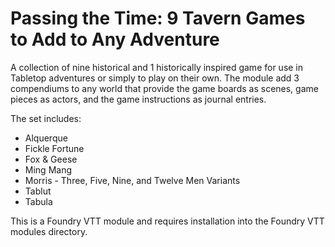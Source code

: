 # Passing the Time: 9 Tavern Games to Add to Any Adventure

A collection of nine historical and 1 historically inspired game for use in Tabletop adventures or simply to play on their own. The module add 3 compendiums to any world that provide the game boards as scenes, game pieces as actors, and the game instructions as journal entries.

The set includes:
* Alquerque
* Fickle Fortune
* Fox & Geese
* Ming Mang
* Morris - Three, Five, Nine, and Twelve Men Variants
* Tablut
* Tabula

This is a Foundry VTT module and requires installation into the Foundry VTT modules directory.
